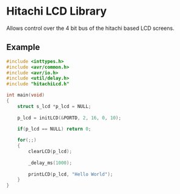 # Hitachi LCD Library

Allows control over the 4 bit bus of the hitachi based LCD screens.

## Example

```c
#include <inttypes.h>
#include <avr/common.h>
#include <avr/io.h>
#include <util/delay.h>
#include "hitachiLcd.h"

int main(void)
{
	struct s_lcd *p_lcd = NULL;
	
	p_lcd = initLCD(&PORTD, 2, 16, 0, 10);

	if(p_lcd == NULL) return 0;
	
	for(;;)
	{
		clearLCD(p_lcd);
		
		_delay_ms(1000);
		
		printLCD(p_lcd, "Hello World");
	}
}
```
